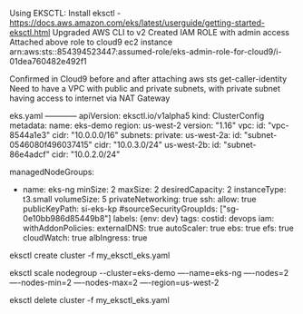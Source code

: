 
Using EKSCTL:
Install eksctl - https://docs.aws.amazon.com/eks/latest/userguide/getting-started-eksctl.html
Upgraded AWS CLI to v2
Created IAM ROLE with admin access 
Attached above role to cloud9 ec2 instance
arn:aws:sts::854394523447:assumed-role/eks-admin-role-for-cloud9/i-01dea760482e492f1
 
Confirmed in Cloud9 before and after attaching
aws sts get-caller-identity
Need to have a VPC with public and private subnets, with private subnet having access to internet via NAT Gateway 
 
eks.yaml
————
apiVersion: eksctl.io/v1alpha5
kind: ClusterConfig
metadata:
  name: eks-demo
  region: us-west-2
  version: "1.16"
vpc:
  id: "vpc-8544a1e3"
  cidr: "10.0.0.0/16"
  subnets:
    private:
      us-west-2a:
          id: "subnet-0546080f496037415"
          cidr: "10.0.3.0/24"
      us-west-2b:
          id: "subnet-86e4adcf"
          cidr: "10.0.2.0/24"
 
managedNodeGroups:
  - name: eks-ng
    minSize: 2
    maxSize: 2
    desiredCapacity: 2
    instanceType: t3.small
    volumeSize: 5
    privateNetworking: true
    ssh:
      allow: true
      publicKeyPath: si-eks-kp
      #sourceSecurityGroupIds: ["sg-0e10bb986d85449b8"]
    labels: {env: dev}
    tags:
      costid: devops
    iam:
      withAddonPolicies:
        externalDNS: true
        autoScaler: true
        ebs: true
        efs: true
        cloudWatch: true
        albIngress: true
 
eksctl create cluster -f my_eksctl_eks.yaml
 
eksctl scale nodegroup --cluster=eks-demo —-name=eks-ng —-nodes=2 —-nodes-min=2 —-nodes-max=2 —-region=us-west-2
 
eksctl delete cluster -f my_eksctl_eks.yaml

